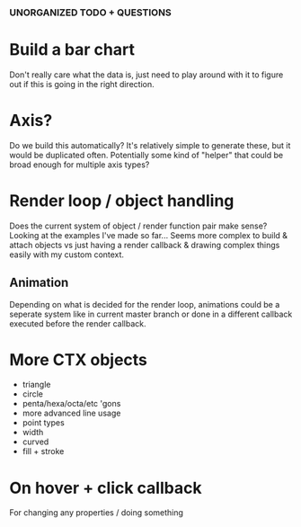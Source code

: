 ### UNORGANIZED TODO + QUESTIONS

# Build a bar chart
Don't really care what the data is, just need to play around with it to figure out if this is going in the right direction.

# Axis?
Do we build this automatically? It's relatively simple to generate these, but it would be duplicated often.
Potentially some kind of "helper" that could be broad enough for multiple axis types?

# Render loop / object handling
Does the current system of object / render function pair make sense? Looking at the examples I've made so far...
Seems more complex to build & attach objects vs just having a render callback & drawing complex things easily with my custom context.

## Animation
Depending on what is decided for the render loop, animations could be a seperate system like in current master branch or done in a different callback executed before the render callback.

# More CTX objects
- triangle
- circle
- penta/hexa/octa/etc 'gons
- more advanced line usage
 - point types
 - width
 - curved
 - fill + stroke

# On hover + click callback
For changing any properties / doing something
